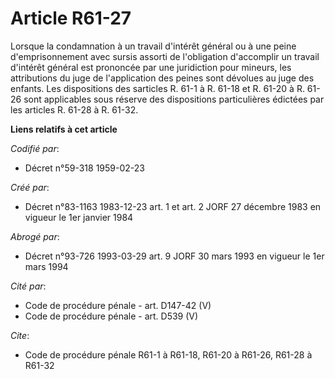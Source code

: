 # Article R61-27

Lorsque la condamnation à un travail d'intérêt général ou à une peine d'emprisonnement avec sursis assorti de l'obligation
d'accomplir un travail d'intérêt général est prononcée par une juridiction pour mineurs, les attributions du juge de
l'application des peines sont dévolues au juge des enfants. Les dispositions des sarticles R. 61-1 à R. 61-18 et R. 61-20 à
R. 61-26 sont applicables sous réserve des dispositions particulières édictées par les articles R. 61-28 à R. 61-32.

**Liens relatifs à cet article**

_Codifié par_:

  - Décret n°59-318 1959-02-23

_Créé par_:

  - Décret n°83-1163 1983-12-23 art. 1 et art. 2 JORF 27 décembre 1983 en vigueur le 1er janvier 1984

_Abrogé par_:

  - Décret n°93-726 1993-03-29 art. 9 JORF 30 mars 1993 en vigueur le 1er mars 1994

_Cité par_:

  - Code de procédure pénale - art. D147-42 (V)
  - Code de procédure pénale - art. D539 (V)

_Cite_:

  - Code de procédure pénale R61-1 à R61-18, R61-20 à R61-26, R61-28 à R61-32

